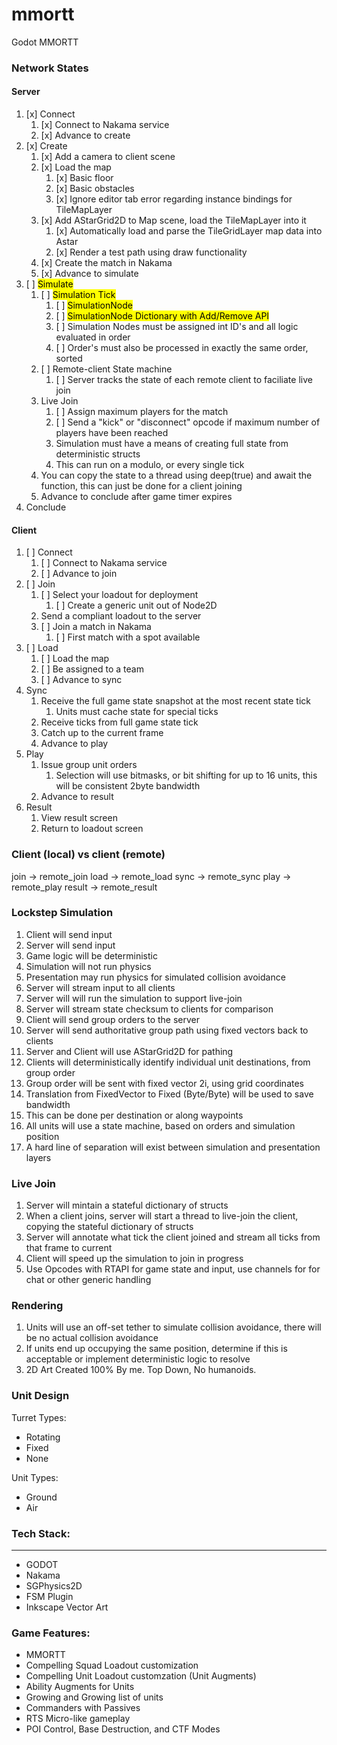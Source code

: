 # mmortt
Godot MMORTT

### Network States
#### Server
1. [x] Connect
   1. [x] Connect to Nakama service
   2. [x] Advance to create
2. [x] Create
   1. [x] Add a camera to client scene
   2. [x] Load the map
      1. [x] Basic floor
      2. [x] Basic obstacles
      3. [x] Ignore editor tab error regarding instance bindings for TileMapLayer
   3. [x] Add AStarGrid2D to Map scene, load the TileMapLayer into it
      1. [x] Automatically load and parse the TileGridLayer map data into Astar
      2. [x] Render a test path using draw functionality
   4. [x] Create the match in Nakama
   5. [x] Advance to simulate
3. [ ] <mark>Simulate</mark>
   1. [ ] <mark>Simulation Tick</mark>
      1. [ ] <mark>SimulationNode</mark>
      2. [ ] <mark>SimulationNode Dictionary with Add/Remove API</mark>
      3. [ ] Simulation Nodes must be assigned int ID's and all logic evaluated in order
      4. [ ] Order's must also be processed in exactly the same order, sorted
   2. [ ] Remote-client State machine
      1. [ ] Server tracks the state of each remote client to faciliate live join
   3. Live Join
      1. [ ] Assign maximum players for the match
      2. [ ] Send a "kick" or "disconnect" opcode if maximum number of players have been reached
      3. Simulation must have a means of creating full state from deterministic structs
      4. This can run on a modulo, or every single tick
   4. You can copy the state to a thread using deep(true) and await the function, this can just be done for a client joining
   5. Advance to conclude after game timer expires
4. Conclude

#### Client
1. [ ] Connect
   1. [ ] Connect to Nakama service
   2. [ ] Advance to join
2. [ ] Join
   1. [ ] Select your loadout for deployment
      1. [ ] Create a generic unit out of Node2D
   2. Send a compliant loadout to the server
   3. [ ] Join a match in Nakama
      1. [ ] First match with a spot available
3. [ ] Load
   1. [ ] Load the map
   2. [ ] Be assigned to a team
   3. [ ] Advance to sync
4. Sync
   1. Receive the full game state snapshot at the most recent state tick
      1. Units must cache state for special ticks
   2. Receive ticks from full game state tick
   3. Catch up to the current frame
   4. Advance to play
5. Play
   1. Issue group unit orders
      1. Selection will use bitmasks, or bit shifting for up to 16 units, this will be consistent 2byte bandwidth
   2. Advance to result
6. Result
   1. View result screen
   2. Return to loadout screen

### Client (local) vs client (remote)
join -> remote_join
load -> remote_load
sync -> remote_sync
play -> remote_play
result -> remote_result

### Lockstep Simulation
1. Client will send input
2. Server will send input
3. Game logic will be deterministic
4. Simulation will not run physics
5. Presentation may run physics for simulated collision avoidance
6. Server will stream input to all clients
7. Server will will run the simulation to support live-join
8. Server will stream state checksum to clients for comparison
9. Client will send group orders to the server
10. Server will send authoritative group path using fixed vectors back to clients
11. Server and Client will use AStarGrid2D for pathing
12. Clients will deterministically identify individual unit destinations, from group order
   1. Group order will be sent with fixed vector 2i, using grid coordinates
   2. Translation from FixedVector to Fixed (Byte/Byte) will be used to save bandwidth
   3. This can be done per destination or along waypoints
13. All units will use a state machine, based on orders and simulation position
15. A hard line of separation will exist between simulation and presentation layers

### Live Join
1. Server will mintain a stateful dictionary of structs
2. When a client joins, server will start a thread to live-join the client, copying the stateful dictionary of structs
3. Server will annotate what tick the client joined and stream all ticks from that frame to current
4. Client will speed up the simulation to join in progress
5. Use Opcodes with RTAPI for game state and input, use channels for for chat or other generic handling

### Rendering
1. Units will use an off-set tether to simulate collision avoidance, there will be no actual collision avoidance
2. If units end up occupying the same position, determine if this is acceptable or implement deterministic logic to resolve
3. 2D Art Created 100% By me. Top Down, No humanoids.

### Unit Design
Turret Types:
- Rotating
- Fixed
- None

Unit Types:
- Ground
- Air

### Tech Stack:
---
- GODOT
- Nakama
- SGPhysics2D
- FSM Plugin
- Inkscape Vector Art

### Game Features:
- MMORTT
- Compelling Squad Loadout customization
- Compelling Unit Loadout customzation (Unit Augments)
- Ability Augments for Units
- Growing and Growing list of units
- Commanders with Passives
- RTS Micro-like gameplay
- POI Control, Base Destruction, and CTF Modes